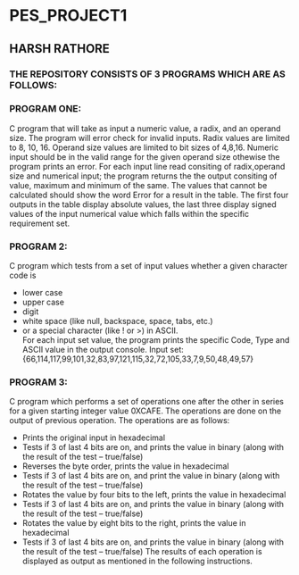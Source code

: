 # PES_PROJECT1

## HARSH RATHORE

### THE REPOSITORY CONSISTS OF 3 PROGRAMS WHICH ARE AS FOLLOWS:
    
### PROGRAM ONE:
C program that will take as input a numeric value, a radix, and an operand size. The program will error check for invalid inputs.  Radix values are limited to 8, 10, 16.  Operand size values are limited to bit sizes of 4,8,16.  Numeric input should be in the valid range for the given operand size othewise the program prints an error.  For each input line read consiting of radix,operand size and numerical input; the program returns the the output consiting of value, maximum and minimum of the same. The values that cannot be calculated should show the word Error for a result in the table.  The first four outputs in the table display absolute values, the last three display signed values of the input numerical value which falls within the specific requirement set.
    
### PROGRAM 2:
C program which tests from a set of input values whether a given character code is 
*	lower case
*	upper case
*	digit
*	white space (like null, backspace, space, tabs, etc.)
*	or a special character (like ! or >) in ASCII.  
For each input set value, the program prints the specific Code, Type and ASCII value in the output console.
Input set:  {66,114,117,99,101,32,83,97,121,115,32,72,105,33,7,9,50,48,49,57}

### PROGRAM 3:
C program which performs a set of operations one after the other in series for a given starting integer value 0XCAFE. The operations are done on the output of previous operation. The operations are as follows:
*	Prints the original input in hexadecimal
*	Tests if 3 of last 4 bits are on, and prints the value in binary (along with the result of the test – true/false)
*	Reverses the byte order, prints the value in hexadecimal
*	Tests if 3 of last 4 bits are on, and print the value in binary (along with the result of the test – true/false)
*	Rotates the value by four bits to the left, prints the value in hexadecimal
*	Tests if 3 of last 4 bits are on, and prints the value in binary (along with the result of the test – true/false)
*	Rotates the value by eight bits to the right, prints the value in hexadecimal
*	Tests if 3 of last 4 bits are on, and prints the value in binary (along with the result of the test – true/false)
The results of each operation is displayed as output as mentioned in the following instructions.



    

 

